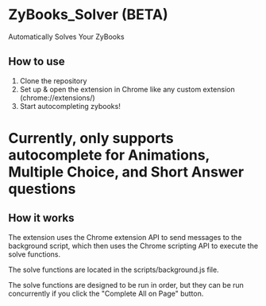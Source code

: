 # ZyBooks_Solver (BETA)
 Automatically Solves Your ZyBooks

## How to use

1. Clone the repository
2. Set up & open the extension in Chrome like any custom extension (chrome://extensions/)
3. Start autocompleting zybooks!

# Currently, only supports autocomplete for Animations, Multiple Choice, and Short Answer questions

## How it works

The extension uses the Chrome extension API to send messages to the background script, which then uses the Chrome scripting API to execute the solve functions.

The solve functions are located in the scripts/background.js file.

The solve functions are designed to be run in order, but they can be run concurrently if you click the "Complete All on Page" button.
